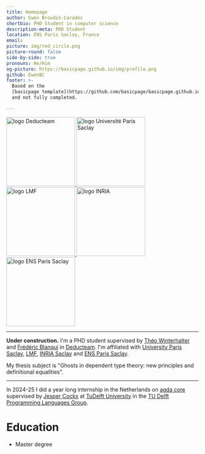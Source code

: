 ```yaml
---
title: Homepage
author: Ewen Broudin-Caradec
shortbio: PHD Student in computer science
description-meta: PHD Student
location: ENS Paris Saclay, France
email:
picture: img/red_circle.png
picture-round: false
side-by-side: true
pronouns: He/Him
og-picture: https://basicpage.github.io/img/profile.png
github: EwenBC
footer: >-
  Based on the
  [basicpage template](https://github.com/basicpage/basicpage.github.io),
  and not fully completed.

---
```

<a href="https://deducteam.gitlabpages.inria.fr/">
  <img src="/img/logo/logo_deducteam.svg" alt="logo Deducteam" width="180">
</a>
<a href="https://www.universite-paris-saclay.fr/en">
  <img src="/img/logo/logo_UPS.png" alt="logo Université Paris Saclay" width="180">
</a>
<a href="https://lmf.cnrs.fr/Main/HomePage?lang=en">
  <img src="/img/logo/logo_lmf.svg" alt="logo LMF" width="180">
</a>
<a href="https://www.inria.fr/en">
  <img src="/img/logo/logo_inria.svg" alt="logo INRIA" width="180">
</a>
<a href="https://ens-paris-saclay.fr/en">
  <img src="/img/logo/logo_ENSPS.jpg" alt="logo ENS Paris Saclay" width="180">
</a>

---

**Under construction.**
I'm a PHD student supervised by
[Théo Winterhalter](https://theowinterhalter.github.io/) and
[Frédéric Blanqui](https://blanqui.gitlabpages.inria.fr/)
in [Deducteam](https://deducteam.gitlabpages.inria.fr/).
I'm affiliated with
[University Paris Saclay](https://www.universite-paris-saclay.fr/en),
[LMF](https://lmf.cnrs.fr/Main/HomePage?lang=en),
[INRIA Saclay](https://www.inria.fr/en/inria-saclay-centre) and
[ENS Paris Saclay](https://ens-paris-saclay.fr/en).

My thesis subject is "Ghosts in dependent type theory: new principles and definitional equalities".

---


In 2024-25 I did a year long internship in the Netherlands on
[agda core](https://github.com/jespercockx/agda-core) supervised by [Jesper Cockx](https://jesper.sikanda.be/) at [TuDelft
University](https://www.tudelft.nl/en/) in the [TU Delft Programming Languages Group](https://pl.ewi.tudelft.nl/).

<!--
# Publications

## Conference papers

``` json {.paper}
"title": "Towards automatic academic pages 2",
"authors": "Templato Urnehm, U. N. Owen, Wan Morotter",
"venue": "Principles of Awesomeness (PAW)",
"year": "2024",
"url": "https://basicpage.github.io"
```

``` json {.paper}
"title": "Towards automatic academic pages",
"authors": "Templato Urnehm, U. N. Owen",
"awards": "Automatic Award",
"venue": "Principles of Awesomeness (PAW)",
"year": "2023",
"url": "https://basicpage.github.io",
"files": [
  { "text": "Paper", "type": "pdf", "src": "foo.pdf" },
  { "text": "Bibtex", "type": "bib", "src": "foo.bib" },
  { "text": "Formalisation", "type": "code", "src": "foo.v" }
]
```

## Journal papers

``` yaml {.paper}
title: Yet another yaml parser 3
authors: Templato Urnehm
awards:
  - Yet another "Yet another" award
  - Never-ending Work Award
venue: Proceedings of Nihilism
year: 2029
url: https://basicpage.github.io
files:
  - text: Paper
    type: pdf
    scr: foo.pdf
  - text: Bibtex
    type: bib
    src: foo.bib
```

``` yaml {.papers}
papers:
  - title: Yet another yaml parser 2
    authors: Templato Urnehm
    venue: Proceedings of Nihilism
    year: 2027
    files:
      - text: Paper
        type: pdf
        scr: foo.pdf
      - text: Bibtex
        type: bib
        src: foo.bib
  - title: Yet another yaml parser
    authors: Templato Urnehm
    awards: Yet another "Yet another" award
    venue: Proceedings of Nihilism
    year: 2025
    files:
      - text: Paper
        type: pdf
        scr: foo.pdf
      - text: Bibtex
        type: bib
        src: foo.bib
      - text: Some link
        type: link
        src: fake.link.xyz
      - text: Repo
        type: git
        src: github.com
```

``` json {.paper}
"title": "How to tame your wagon",
"authors": "Templato Urnehm",
"venue": "Journal of Automatic Rejection (JAR)",
"year": "2022"
```

## Drafts

``` json {.paper}
"title": "TBD",
"authors": "TBD",
"awards": [
  "Best Draft Award",
  "Test-of-time Award for works which just never leave the draft stage"
],
"files": [
  { "text": "🐱 video", "type": "video", "src": "foo.mov" },
  { "text": "Poem", "type": "txt", "src": "foo.txt" },
  { "text": "My picture", "type": "img", "src": "img/profile.png" },
  { "text": "💣", "type": "zip", "src": "foo.zip" },
  { "text": "Slides", "type": "slides", "src": "foo.key" },
  { "text": "Some random file", "src": "foo.rand" }
]
```

## Talks

``` json {.papers}
{
  "title": "Talk 1",
  "authors": "Templato Urnehm",
  "venue": "My room"
},
{
  "title": "Secret talk",
  "authors": "Templato Urnehm",
  "year": "1990"
},
{
  "title": "Talk 3",
  "authors": "Templato Urnehm",
  "venue": "Don't remember…",
  "year": "???"
}
```
-->
# Education


- Master degree

<!--
# Teaching

- I am teaching the TD sessions on the 👽 science course.

# Community service

- 32 reviews for Journal of Awesomeness.
- 1 review for a cool conference.
- PC member of the journal of my school.
-->

